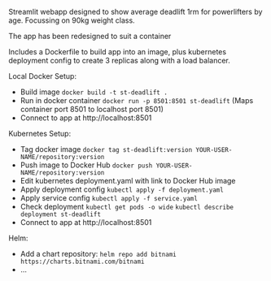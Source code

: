 Streamlit webapp designed to show average deadlift 1rm for powerlifters by age.
Focussing on 90kg weight class.

The app has been redesigned to suit a container

Includes a Dockerfile to build app into an image, plus kubernetes deployment config to create 3 replicas along with a load balancer.

Local Docker Setup:

- Build image `docker build -t st-deadlift .`
- Run in docker container `docker run -p 8501:8501 st-deadlift` (Maps container port 8501 to localhost port 8501)
- Connect to app at http://localhost:8501

Kubernetes Setup:
- Tag docker image `docker tag st-deadlift:version YOUR-USER-NAME/repository:version`
- Push image to Docker Hub `docker push YOUR-USER-NAME/repository:version`
- Edit kubernetes deployment.yaml with link to Docker Hub image
- Apply deployment config `kubectl apply -f deployment.yaml`
- Apply service config `kubectl apply -f service.yaml`
- Check deployment `kubectl get pods -o wide` `kubectl describe deployment st-deadlift`
- Connect to app at http://localhost:8501

Helm:
- Add a chart repository: `helm repo add bitnami https://charts.bitnami.com/bitnami`
- ...